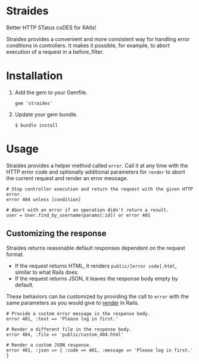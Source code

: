 # Straides

Better HTTP STatus coDES for RAIls!

Straides provides a convenient and more consistent way for handling error conditions
in controllers. It makes it possible, for example, to abort execution of a request in a before_filter.

# Installation

1.  Add the gem to your Gemfile.

        gem 'straides'

2.  Update your gem bundle.

        $ bundle install


# Usage

Straides provides a helper method called `error`. Call it at any time with the HTTP error code
and optionally additional parameters for `render` to abort the current request and render an
error message.

    # Stop controller execution and return the request with the given HTTP error.
    error 404 unless [condition]

    # Abort with an error if an operation didn't return a result.
    user = User.find_by_username(params[:id]) or error 401


## Customizing the response

Straides returns reasonable default responses dependent on the request format.

* If the request returns HTML, it renders `public/[error code].html`, similar to what Rails does.
* If the request returns JSON, it leaves the response body empty by default.

These behaviors can be customized by providing the call to `error` with the same parameters
as you would give to [render](http://apidock.com/rails/ActionController/Base/render) in Rails.

    # Provide a custom error message in the response body.
    error 401, :text => 'Please log in first.'

    # Render a different file in the response body.
    error 404, :file => 'public/custom_404.html'

    # Render a custom JSON response.
    error 401, :json => { :code => 401, :message => 'Please log in first.' }
